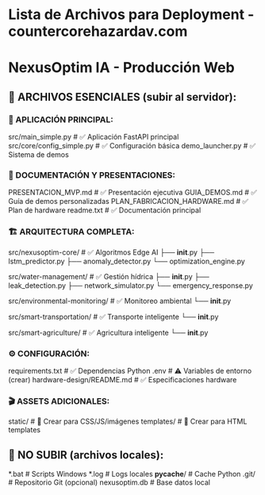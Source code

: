 # Lista de Archivos para Deployment - countercorehazardav.com
# NexusOptim IA - Producción Web

## 📁 ARCHIVOS ESENCIALES (subir al servidor):

### 🔧 APLICACIÓN PRINCIPAL:
src/main_simple.py                    # ✅ Aplicación FastAPI principal
src/core/config_simple.py             # ✅ Configuración básica
demo_launcher.py                      # ✅ Sistema de demos

### 📄 DOCUMENTACIÓN Y PRESENTACIONES:
PRESENTACION_MVP.md                   # ✅ Presentación ejecutiva
GUIA_DEMOS.md                        # ✅ Guía de demos personalizadas
PLAN_FABRICACION_HARDWARE.md         # ✅ Plan de hardware
readme.txt                           # ✅ Documentación principal

### 🏗️ ARQUITECTURA COMPLETA:
src/nexusoptim-core/                 # ✅ Algoritmos Edge AI
├── __init__.py
├── lstm_predictor.py
├── anomaly_detector.py
└── optimization_engine.py

src/water-management/                # ✅ Gestión hídrica
├── __init__.py
├── leak_detection.py
├── network_simulator.py
└── emergency_response.py

src/environmental-monitoring/        # ✅ Monitoreo ambiental
└── __init__.py

src/smart-transportation/           # ✅ Transporte inteligente
└── __init__.py

src/smart-agriculture/              # ✅ Agricultura inteligente
└── __init__.py

### ⚙️ CONFIGURACIÓN:
requirements.txt                     # ✅ Dependencias Python
.env                                # ⚠️ Variables de entorno (crear)
hardware-design/README.md           # ✅ Especificaciones hardware

### 🎬 ASSETS ADICIONALES:
static/                             # 📁 Crear para CSS/JS/imágenes
templates/                          # 📁 Crear para HTML templates

## 🚫 NO SUBIR (archivos locales):
*.bat                               # Scripts Windows
*.log                               # Logs locales
__pycache__/                        # Cache Python
.git/                              # Repositorio Git (opcional)
nexusoptim.db                      # Base datos local
